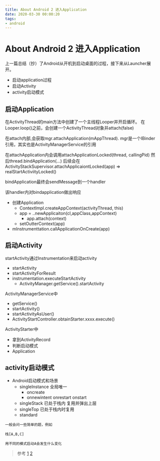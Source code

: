 ```yaml
---
title: About Android 2 进入Application
date: 2020-03-30 00:00:20
tags:
- android
---
```


# About Android 2 进入Application

上一篇总结（抄）了Android从开机到启动桌面的过程，接下来从Launcher展开。

- 启动application过程
- 启动Activity
- activity启动模式

## 启动Application
在ActivityThread的main方法中创建了一个主线程Looper并开启循环。
在Looper.loop()之前，会创建一个ActivityThread对象并attach(false)

在attach内部,会获取mgr.attachApplication(mAppThread).
mgr是一个IBinder引用，其实也是ActivityManagerService的引用

在attachApplication内会调用attachApplicationLocked(thread, callingPid)
然后thread.bindApplication(...)
后续会在ActivityStackSupervisor.attachApplicaiontLocked(app)
=> realStartActiviityLocked()

bindApplication最终会sendMessage到一个handler

该handler内对bindapplication做出响应
- 创建Application
  - ContextImpl.createAppContext(activityThread, this)
  - app = ..newApplicaiton(cl,appClass,appContext)
    - app.attach(context)
  - setOutterContext(app)
- mInstrumenttation.callApplicationOnCreate(app)

## 启动Activity

startActivity通过Instrumentation来启动activity
- startActivity
- startActivityForResult
- instrumentation.executeStartActivity
  - ActivityManager.getService().startActivity

ActivityManagerService中
- getService()
- startActivity()
- startActivityAsUser()
- ActivityStartController.obtainStarter.xxxx.execute()


ActivityStarter中
- 拿到ActivityRecord
- 判断启动模式
- Application

## activity启动模式
- Android启动模式和场景
  - singleInstance 全局唯一
     - oncreate
     - onnewintent onrestart onstart
  - singleStack 已处于栈内 复用并弹出上层
  - singleTop 已处于栈内时复用
  - standard

```
一般会问一些简单的题，例如

栈[A,B,C]

用不同的模式启动A会发生什么变化
```

> 参考
[1](https://blog.csdn.net/QDU_Jimmy/article/details/84259254)
[2](https://blog.csdn.net/jiabailong/article/details/50972742)
